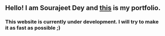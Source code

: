 ## Hello! I am Sourajeet Dey and [this](https://sourajeet-dey.github.io) is my portfolio.

### This website is currently under development. I will try to make it as fast as possible ;)